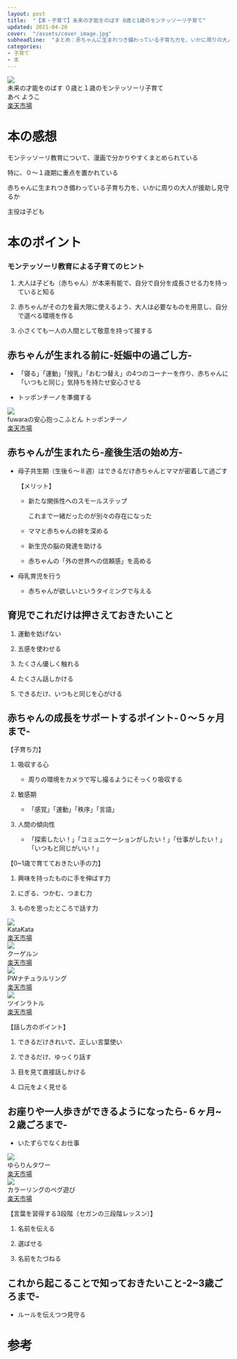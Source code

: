 ```yaml
---
layout: post
title:  "【本・子育て】未来の才能をのばす 0歳と1歳のモンテッソーリ子育て"
updated: 2021-04-20
cover:  "/assets/cover_image.jpg"
subheadline:  "まとめ：赤ちゃんに生まれつき備わっている子育ち力を、いかに周りの大人が援助し見守るか"
categories: 
- 子育て
- 本
---
```


<div id="affili-box">
    <div class="afi-image">
        <img src="https://images-na.ssl-images-amazon.com/images/I/41GW+GhXSUL._SX354_BO1,204,203,200_.jpg" style="border: none;">
    </div>
    <div id="afi-info">
        <div class="afi-link">未来の才能をのばす ０歳と１歳のモンテッソーリ子育て</div>
        <div class="afi-detail">あべ ようこ
        </div>
        <div id="link-button">
            <div class="acite-onebtn">
                <a href="https://hb.afl.rakuten.co.jp/ichiba/1f080676.3bc9372a.1f080677.0ab4bda0/?pc=https%3A%2F%2Fitem.rakuten.co.jp%2Fbook%2F16047219%2F&link_type=hybrid_url&ut=eyJwYWdlIjoiaXRlbSIsInR5cGUiOiJoeWJyaWRfdXJsIiwic2l6ZSI6IjI0MHgyNDAiLCJuYW0iOjEsIm5hbXAiOiJyaWdodCIsImNvbSI6MSwiY29tcCI6ImRvd24iLCJwcmljZSI6MSwiYm9yIjoxLCJjb2wiOjEsImJidG4iOjEsInByb2QiOjAsImFtcCI6ZmFsc2V9" target="_blank">楽天市場
                </a>
            </div>
        </div>
    </div>
</div>

# 本の感想

モンテッソーリ教育について、漫画で分かりやすくまとめられている

特に、０〜１歳期に重点を置かれている

赤ちゃんに生まれつき備わっている子育ち力を、いかに周りの大人が援助し見守るか

主役は子ども

# 本のポイント

### モンテッソーリ教育による子育てのヒント

1. 大人は子ども（赤ちゃん）が本来有能で、自分で自分を成長させる力を持っていると知る

1. 赤ちゃんがその力を最大限に使えるよう、大人は必要なものを用意し、自分で選べる環境を作る

1. 小さくても一人の人間として敬意を持って接する

## 赤ちゃんが生まれる前に-妊娠中の過ごし方-

* 「寝る」「運動」「授乳」「おむつ替え」の4つのコーナーを作り、赤ちゃんに「いつもと同じ」気持ちを持たせ安心させる

* トッポンチーノを準備する

<div id="affili-box">
    <div class="afi-image">
        <img src="https://tshop.r10s.jp/nakamori/cabinet/mdc/product/06351314/image1_2.jpg?downsize=400:*" style="border: none;">
    </div>
    <div id="afi-info">
        <div class="afi-link">fuwaraの安心抱っこふとん トッポンチーノ
        </div>
        <div id="link-button">
            <div class="acite-onebtn"><a href="https://hb.afl.rakuten.co.jp/ichiba/1fc26a9f.9eef781a.1fc26aa0.5c15fceb/?pc=https%3A%2F%2Fitem.rakuten.co.jp%2Fnakamori%2Fzero_10003598%2F&link_type=hybrid_url&ut=eyJwYWdlIjoiaXRlbSIsInR5cGUiOiJoeWJyaWRfdXJsIiwic2l6ZSI6IjI0MHgyNDAiLCJuYW0iOjEsIm5hbXAiOiJyaWdodCIsImNvbSI6MSwiY29tcCI6ImRvd24iLCJwcmljZSI6MSwiYm9yIjoxLCJjb2wiOjEsImJidG4iOjEsInByb2QiOjAsImFtcCI6ZmFsc2V9" target="_blank">楽天市場</a>
            </div>
        </div>
    </div>
</div>

## 赤ちゃんが生まれたら-産後生活の始め方-

* 母子共生期（生後６～８週）はできるだけ赤ちゃんとママが密着して過ごす

    【メリット】

    * 新たな関係性へのスモールステップ

        これまで一緒だったのが別々の存在になった

    * ママと赤ちゃんの絆を深める

    * 新生児の脳の発達を助ける

    * 赤ちゃんの「外の世界への信頼感」を高める

* 母乳育児を行う

    * 赤ちゃんが欲しいというタイミングで与える

## 育児でこれだけは押さえておきたいこと

1. 運動を妨げない

1. 五感を使わせる

1. たくさん優しく触れる

1. たくさん話しかける

1. できるだけ、いつもと同じを心がける

## 赤ちゃんの成長をサポートするポイント-０～５ヶ月まで-

【子育ち力】

1. 吸収する心

    * 周りの環境をカメラで写し撮るようにそっくり吸収する

1. 敏感期

    * 「感覚」「運動」「秩序」「言語」

1. 人間の傾向性

    * 「探索したい！」「コミュニケーションがしたい！」「仕事がしたい！」「いつもと同じがいい！」

【0~1歳で育てておきたい手の力】

1. 興味を持ったものに手を伸ばす力

1. にぎる、つかむ、つまむ力

1. ものを思ったところで話す力

<div id="affili-box">
    <div class="afi-image">
        <img src="https://shop.r10s.jp/greenery/cabinet/mys-komono/img56453072.jpg" style="border: none;">
    </div>
    <div id="afi-info">
        <div class="afi-link">KataKata
        </div>
        <div id="link-button">
            <div class="acite-onebtn"><a href="https://hb.afl.rakuten.co.jp/ichiba/1fc26bb1.a2f4bb52.1fc26bb2.d0f92301/?pc=https%3A%2F%2Fitem.rakuten.co.jp%2Feurobus%2F18849480%2F&link_type=hybrid_url&ut=eyJwYWdlIjoiaXRlbSIsInR5cGUiOiJoeWJyaWRfdXJsIiwic2l6ZSI6IjI0MHgyNDAiLCJuYW0iOjEsIm5hbXAiOiJyaWdodCIsImNvbSI6MSwiY29tcCI6ImRvd24iLCJwcmljZSI6MSwiYm9yIjoxLCJjb2wiOjEsImJidG4iOjEsInByb2QiOjAsImFtcCI6ZmFsc2V9" target="_blank">楽天市場</a>
            </div>
        </div>
    </div>
</div>

<div id="affili-box">
    <div class="afi-image">
        <img src="https://tshop.r10s.jp/cheeky/cabinet/4501-5000/u004836.jpg?downsize=330:*" style="border: none;">
    </div>
    <div id="afi-info">
        <div class="afi-link">クーゲルン</div>
        <div id="link-button">
            <div class="acite-onebtn"><a href="https://hb.afl.rakuten.co.jp/ichiba/1fc26be1.59054c78.1fc26be2.90e7b102/?pc=https%3A%2F%2Fitem.rakuten.co.jp%2Fcheeky%2Fu004836%2F&link_type=hybrid_url&ut=eyJwYWdlIjoiaXRlbSIsInR5cGUiOiJoeWJyaWRfdXJsIiwic2l6ZSI6IjI0MHgyNDAiLCJuYW0iOjEsIm5hbXAiOiJyaWdodCIsImNvbSI6MSwiY29tcCI6ImRvd24iLCJwcmljZSI6MSwiYm9yIjoxLCJjb2wiOjEsImJidG4iOjEsInByb2QiOjAsImFtcCI6ZmFsc2V9" target="_blank">楽天市場</a>
            </div>
        </div>
    </div>
</div>

<div id="affili-box">
    <div class="afi-image">
        <img src="https://thumbnail.image.rakuten.co.jp/@0_mall/umaissu/cabinet/0271/0271-00-0114_1.jpg"  style="border: none;">
    </div>
    <div id="afi-info">
        <div class="afi-link">PWナチュラルリング</div>
        <div id="link-button">
            <div class="acite-onebtn"><a href="https://hb.afl.rakuten.co.jp/ichiba/1fc26c30.efce7ed0.1fc26c31.574e8857/?pc=https%3A%2F%2Fitem.rakuten.co.jp%2Fsun-wa%2Fpw202130%2F&link_type=hybrid_url&ut=eyJwYWdlIjoiaXRlbSIsInR5cGUiOiJoeWJyaWRfdXJsIiwic2l6ZSI6IjI0MHgyNDAiLCJuYW0iOjEsIm5hbXAiOiJyaWdodCIsImNvbSI6MSwiY29tcCI6ImRvd24iLCJwcmljZSI6MSwiYm9yIjoxLCJjb2wiOjEsImJidG4iOjEsInByb2QiOjAsImFtcCI6ZmFsc2V9" target="_blank">楽天市場</a>
            </div>
        </div>
    </div>
</div>

<div id="affili-box">
    <div class="afi-image">
        <img src="https://thumbnail.image.rakuten.co.jp/@0_mall/flclover-ergo/cabinet/borneland/imgrc0070520159.jpg" style="border: none;">
    </div>
    <div id="afi-info">
        <div class="afi-link">ツインラトル</div>
        <div id="link-button">
            <div class="acite-onebtn"><a href="https://hb.afl.rakuten.co.jp/ichiba/1fc26c5e.c78502fc.1fc26c5f.46664127/?pc=https%3A%2F%2Fitem.rakuten.co.jp%2Fflclover%2Fam31133j%2F&link_type=hybrid_url&ut=eyJwYWdlIjoiaXRlbSIsInR5cGUiOiJoeWJyaWRfdXJsIiwic2l6ZSI6IjI0MHgyNDAiLCJuYW0iOjEsIm5hbXAiOiJyaWdodCIsImNvbSI6MSwiY29tcCI6ImRvd24iLCJwcmljZSI6MSwiYm9yIjoxLCJjb2wiOjEsImJidG4iOjEsInByb2QiOjAsImFtcCI6ZmFsc2V9" target="_blank">楽天市場</a>
            </div>
        </div>
    </div>
</div>

【話し方のポイント】

1. できるだけきれいで、正しい言葉使い

1. できるだけ、ゆっくり話す

1. 目を見て直接話しかける

1. 口元をよく見せる

## お座りや一人歩きができるようになったら-６ヶ月~２歳ごろまで-

* いたずらでなくお仕事

<div id="affili-box">
    <div class="afi-image">
        <img src="https://image.rakuten.co.jp/yotuba1214/cabinet/goods88/a-toy-xxx8248.jpg" style="border: none;">
    </div>
    <div id="afi-info">
        <div class="afi-link">ゆらりんタワー</div>
        <div id="link-button">
            <div class="acite-onebtn"><a href="https://hb.afl.rakuten.co.jp/ichiba/1fc26cbd.a4fc7b9e.1fc26cbe.5f998525/?pc=https%3A%2F%2Fitem.rakuten.co.jp%2Fnetbaby%2F887961818994%2F&link_type=hybrid_url&ut=eyJwYWdlIjoiaXRlbSIsInR5cGUiOiJoeWJyaWRfdXJsIiwic2l6ZSI6IjI0MHgyNDAiLCJuYW0iOjEsIm5hbXAiOiJyaWdodCIsImNvbSI6MSwiY29tcCI6ImRvd24iLCJwcmljZSI6MSwiYm9yIjoxLCJjb2wiOjEsImJidG4iOjEsInByb2QiOjAsImFtcCI6ZmFsc2V9" target="_blank">楽天市場</a>
            </div>
        </div>
    </div>
</div>

<div id="affili-box">
    <div class="afi-image">
        <img src="https://thumbnail.image.rakuten.co.jp/@0_mall/umaissu/cabinet/0271/0271-00-0207_1.jpg" style="border: none;">
    </div>
    <div id="afi-info">
        <div class="afi-link">カラーリングのペグ遊び</div>
        <div id="link-button">
            <div class="acite-onebtn"><a href="https://hb.afl.rakuten.co.jp/ichiba/1fc26d36.4e421f08.1fc26d37.ab7dbf5d/?pc=https%3A%2F%2Fitem.rakuten.co.jp%2Fe-interia%2Fha2202%2F&link_type=hybrid_url&ut=eyJwYWdlIjoiaXRlbSIsInR5cGUiOiJoeWJyaWRfdXJsIiwic2l6ZSI6IjI0MHgyNDAiLCJuYW0iOjEsIm5hbXAiOiJyaWdodCIsImNvbSI6MSwiY29tcCI6ImRvd24iLCJwcmljZSI6MSwiYm9yIjoxLCJjb2wiOjEsImJidG4iOjEsInByb2QiOjAsImFtcCI6ZmFsc2V9" target="_blank">楽天市場</a>
            </div>
        </div>
    </div>
</div>

【言葉を習得する3段階（セガンの三段階レッスン）】

1. 名前を伝える

1. 選ばせる

1. 名前をたづねる

## これから起こることで知っておきたいこと-2~3歳ごろまで-

* ルールを伝えつつ見守る

# 参考

